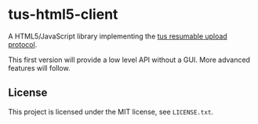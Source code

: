 # tus-html5-client

A HTML5/JavaScript library implementing the [tus resumable upload
protocol](https://github.com/tus/tus-resumable-upload-protocol).

This first version will provide a low level API without a GUI. More advanced
features will follow.

## License

This project is licensed under the MIT license, see `LICENSE.txt`.
